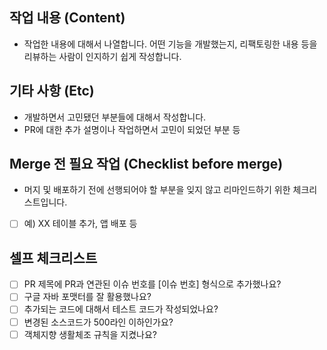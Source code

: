 ## 작업 내용 (Content)
- 작업한 내용에 대해서 나열합니다. 어떤 기능을 개발했는지, 리팩토링한 내용 등을 리뷰하는 사람이 인지하기 쉽게 작성합니다.

## 기타 사항 (Etc)
- 개발하면서 고민됐던 부분들에 대해서 작성합니다.
- PR에 대한 추가 설명이나 작업하면서 고민이 되었던 부분 등

## Merge 전 필요 작업 (Checklist before merge)
- 머지 및 배포하기 전에 선행되어야 할 부분을 잊지 않고 리마인드하기 위한 체크리스트입니다.
- [ ] 예) XX 테이블 추가, 앱 배포 등

## 셀프 체크리스트
- [ ] PR 제목에 PR과 연관된 이슈 번호를 [이슈 번호] 형식으로 추가했나요?
- [ ] 구글 자바 포맷터를 잘 활용했나요?
- [ ] 추가되는 코드에 대해서 테스트 코드가 작성되었나요?
- [ ] 변경된 소스코드가 500라인 이하인가요?
- [ ] 객체지향 생활체조 규칙을 지켰나요?
